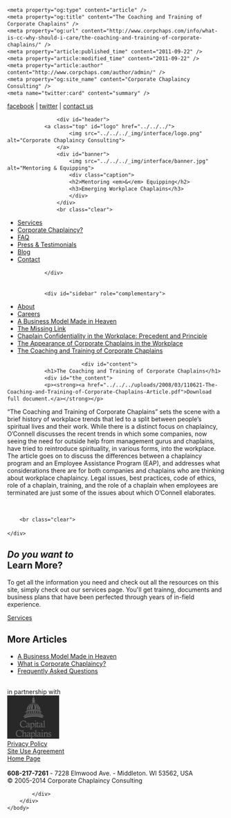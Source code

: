 <!DOCTYPE html>
<html dir="ltr" lang="en-US" xmlns:og="http://ogp.me/ns#" xmlns:fb="http://ogp.me/ns/fb#">
<head>
<meta http-equiv="Content-Type" content="text/html; charset=UTF-8" />
<title>The Coaching and Training of Corporate Chaplains &laquo;  Corporate Chaplaincy Consulting</title>
<link rel="Shortcut Icon" href="../../../_img/favicon.ico">
<link rel="stylesheet" href="../../../_css/style.css" type="text/css" media="screen" />
<link rel="stylesheet" href="../../../_css/print.css" type="text/css" media="print" />
<link rel="pingback" href="../../../xmlrpc.php" />
<script type="text/javascript" src="../../../_js/jquery-1.3.2.min.js"></script>
<script type="text/javascript" src="../../../_js/fancybox/jquery.mousewheel-3.0.2.pack.js"></script>
<script type="text/javascript" src="../../../_js/fancybox/jquery.fancybox-1.3.1.js"></script>
<link rel="stylesheet" type="text/css" href="../../../_js/fancybox/jquery.fancybox-1.3.1.css" media="screen" />

<!-- SEO Ultimate (http://www.seodesignsolutions.com/wordpress-seo/) -->
	<meta property="og:type" content="article" />
	<meta property="og:title" content="The Coaching and Training of Corporate Chaplains" />
	<meta property="og:url" content="http://www.corpchaps.com/info/what-is-cc-why-should-i-care/the-coaching-and-training-of-corporate-chaplains/" />
	<meta property="article:published_time" content="2011-09-22" />
	<meta property="article:modified_time" content="2011-09-22" />
	<meta property="article:author" content="http://www.corpchaps.com/author/admin/" />
	<meta property="og:site_name" content="Corporate Chaplaincy Consulting" />
	<meta name="twitter:card" content="summary" />
<!-- /SEO Ultimate -->

<link rel="alternate" type="application/rss+xml" title="Corporate Chaplaincy Consulting &raquo; Feed" href="../../../feed/" />
<link rel="alternate" type="application/rss+xml" title="Corporate Chaplaincy Consulting &raquo; Comments Feed" href="../../../comments/feed/" />
<link rel="alternate" type="application/rss+xml" title="Corporate Chaplaincy Consulting &raquo; The Coaching and Training of Corporate Chaplains Comments Feed" href="feed/" />
<link rel='stylesheet' id='wpsc-thickbox-css'  href='../../../wp-content/plugins/wp-e-commerce/wpsc-core/js/thickbox.css%3Fver=3.8.9.2.625469.css' type='text/css' media='all' />
<link rel='stylesheet' id='wpsc-theme-css-css'  href='../../../wp-content/themes/corpchaps/wpsc-default.css%3Fver=3.8.9.2.625469.css' type='text/css' media='all' />
<style type='text/css'>

		/*
		* Default View Styling
		*/
		div.default_product_display div.textcol{
			margin-left: 106px !important;
			min-height: 96px;
			_height: 96px;
		}

		div.default_product_display  div.textcol div.imagecol{
			position:absolute;
			top:0px;
			left: 0px;
			margin-left: -106px !important;
		}

		div.default_product_display  div.textcol div.imagecol a img {
			width: 96px;
			height: 96px;
		}

		.wpsc_category_grid_item  {
			display:block;
			float:left;
			width: 96px;
			height: 96px;
		}
		.wpsc_category_grid_item  span{
			position:relative;
			top:10.4444444444px;
		}
		div.default_product_display div.item_no_image a  {
			width: 94px;
		}

		div.default_product_display .imagecol img.no-image, #content div.default_product_display .imagecol img.no-image {
			width: 96px;
			height: 96px;
        }

		
		/*
		* Single View Styling
		*/

		div.single_product_display div.item_no_image  {
			width: 126px;
			height: 126px;
		}
		div.single_product_display div.item_no_image a  {
			width: 126px;
		}

		div.single_product_display div.textcol{
			margin-left: 138px !important;
			min-height: 128px;
			_height: 128px;
		}


		div.single_product_display  div.textcol div.imagecol{
			position:absolute;

			margin-left: -138px !important;
		}

		div.single_product_display  div.textcol div.imagecol a img {
			width: 128px;
			height: 128px;
		}

	div#categorydisplay{
		display: block;
	}

	div#branddisplay{
		display: none;
	}

</style>
<link rel='stylesheet' id='wpsc-theme-css-compatibility-css'  href='../../../wp-content/plugins/wp-e-commerce/wpsc-theme/compatibility.css%3Fver=3.8.9.2.625469.css' type='text/css' media='all' />
<script type='text/javascript' src='../../../wp-includes/js/jquery/jquery.js%3Fver=1.7.2'></script>
<script type='text/javascript' src='../../../wp-content/plugins/wp-e-commerce/wpsc-core/js/wp-e-commerce.js%3Fver=3.8.9.2.625469'></script>
<script type='text/javascript' src='../../../wp-content/plugins/wp-e-commerce/wpsc-core/js/jquery.infieldlabel.min.js%3Fver=3.8.9.2.625469'></script>
<script type='text/javascript' src='../../../wp-content/plugins/wp-e-commerce/wpsc-core/js/ajax.js%3Fver=3.8.9.2.625469'></script>
<script type='text/javascript'>
/* <![CDATA[ */
var wpsc_ajax = {"ajaxurl":"http:\/\/www.corpchaps.com\/wp-admin\/admin-ajax.php","spinner":"http:\/\/www.corpchaps.com\/wp-admin\/images\/wpspin_light.gif","no_quotes":"It appears that there are no shipping quotes for the shipping information provided.  Please check the information and try again."};
/* ]]> */
</script>
<script type='text/javascript' src='../../../index.php%3Fwpsc_user_dynamic_js=true&amp;ver=3.8.9.2.625469'></script>
<script type='text/javascript' src='../../../wp-content/plugins/wp-e-commerce/wpsc-admin/js/jquery.livequery.js%3Fver=1.0.3'></script>
<script type='text/javascript' src='../../../wp-content/plugins/wp-e-commerce/wpsc-core/js/user.js%3Fver=3.8.9.2625469'></script>
<script type='text/javascript' src='../../../wp-content/plugins/wp-e-commerce/wpsc-core/js/thickbox.js%3Fver=Instinct_e-commerce'></script>
<link rel="EditURI" type="application/rsd+xml" title="RSD" href="../../../xmlrpc.php%3Frsd" />
<link rel="wlwmanifest" type="application/wlwmanifest+xml" href="../../../wp-includes/wlwmanifest.xml" /> 
<link rel='prev' title='The Appearance of Corporate Chaplains in the Workplace' href='../the-appearance-of-corporate-chaplains-in-the-workplace/' />
<link rel='next' title='Video Testimonials' href='../../testimonials/' />
<meta name="generator" content="WordPress 3.4.2" />
<link rel='canonical' href='index.html' />
<link rel='alternate' type='application/rss+xml' title='Corporate Chaplaincy Consulting Product List RSS' href='../../../%3Fwpsc_action=rss'/><script type="text/javascript">

  var _gaq = _gaq || [];
  _gaq.push(['_setAccount', 'UA-23679465-1']);
  _gaq.push(['_trackPageview']);

  (function() {
    var ga = document.createElement('script'); ga.type = 'text/javascript'; ga.async = true;
    ga.src = ('https:' == document.location.protocol ? 'https://ssl' : 'http://www') + '.google-analytics.com/ga.js';
    var s = document.getElementsByTagName('script')[0]; s.parentNode.insertBefore(ga, s);
  })();

</script>
</head>
<body class="page page-id-668 page-child parent-pageid-12 page-template-default">
	<div id="topbar" class="outer">
			<a target="_blank" href="http://www.facebook.com/pages/Corporate-Chaplaincy-Consulting/240905042597630?v=info">facebook</a> | <a target="_blank" href="http://twitter.com/stevewcook">twitter</a> | <a href="../../../contact-us/">contact us</a>
	</div>

<div id="main" class="outer">
	 <div class="container">

					<div id="header">
				<a class="top" id="logo" href="../../../">
						<img src="../../../_img/interface/logo.png" alt="Corporate Chaplaincy Consulting">
					</a>
					<div id="banner">
						<img src="../../../_img/interface/banner.jpg" alt="Mentoring & Equipping">
						<div class="caption">
						<h2>Mentoring <em>&</em> Equipping</h2>
						<h3>Emerging Workplace Chaplains</h3>
						</div>
					</div>
					<br class="clear">


 <ul id="subnav">  
 <li class="page_item page-item-197"><a href="../../services/">Services</a></li>
<li class="page_item page-item-12 current_page_ancestor current_page_parent"><a href="../">Corporate Chaplaincy?</a></li>
<li class="page_item page-item-148"><a href="../../faq/">FAQ</a></li>
<li class="page_item page-item-278"><a href="../../testimonials/">Press &#038; Testimonials</a></li>
 
<li><a href="../../../category/blog/">Blog</a></li>
<li><a href="../../../contact-us/">Contact</a></li>
 </ul>  



				</div>


				<div id="sidebar" role="complementary">
<ul id="sub-pages"><li><a href="../about/">About</a></li><li><a href="../../../about-us/consider-a-career-in-corporate-chaplaincy/">Careers</a></li><li><a href="../../../a-business-model-made-in-heaven/">A Business Model Made in Heaven</a></li><li><a href="../missing-link/">The Missing Link</a></li><li><a href="../chaplain-confidentiality-in-the-workplace-precedent-and-principle/">Chaplain Confidentiality in the Workplace: Precedent and Principle</a></li><li><a href="../the-appearance-of-corporate-chaplains-in-the-workplace/">The Appearance of Corporate Chaplains in the Workplace</a></li><li><a href="index.html">The Coaching and Training of Corporate Chaplains</a></li></ul></div>




				
							<div id="content">
				<h1>The Coaching and Training of Corporate Chaplains</h1>
				<div id="the_content">
				<p><strong><a href="../../../uploads/2008/03/110621-The-Coaching-and-Training-of-Corporate-Chaplains-Article.pdf">Download full document.</a></strong></p>
<p>“The Coaching and Training of Corporate Chaplains” sets the scene with a brief history of workplace trends that led to a split between people’s spiritual lives and their work. While there is a distinct focus on chaplaincy, O’Connell discusses the recent trends in which some companies, now seeing the need for outside help from management gurus and chaplains, have tried to reintroduce spirituality, in various forms, into the workplace. The article goes on to discuss the differences between a chaplaincy program and an Employee Assistance Program (EAP), and addresses what considerations there are for both companies and chaplains who are thinking about workplace chaplaincy. Legal issues, best practices, code of ethics, role of a chaplain, training, and the role of a chaplain when employees are terminated are just some of the issues about which O’Connell elaborates.</p>
				</div>
				<br class="clear">
				</div>	
				
	
		
		<br class="clear">

	</div>

</div>
<div id="footertop" class="outer">
			<div class="container">
				<div id="learn">
					<h2><em>Do you want to </em><br/>Learn More?</h2>
					<p>
						To get all the information you need and check out all the resources on this site, simply check out our services page. You'll get trainng, documents and business plans that have been perfected through years of in-field experience.</p>
	<p><a class="arrow" href="../../services/">Services</a></p>
</div>
	<div id="more">
		<h2><strong>More</strong> Articles</h2>
		<ul>
			<li class="first"><a href="../../../a-business-model-made-in-heaven/">A Business Model Made in Heaven</a></li>
			<li><a href="../">What is Corporate Chaplaincy?</a></li>
			<li class="last"><a href="../../faq/">Frequently Asked Questions</a></li>
		</ul>
	</div>		
	<br class="clear">
</div>
</div>
<div id="footermiddle" class="outer">
			<div class="container">
				<div id="partnership" class="col">
					in partnership with<br>
					<a href="http://www.capchaps.org"><img src="../../../_img/interface/logo_footer.png" alt="Corporate Chaplaincy Consulting"></a>
				</div>
				<div id="copyright" class="col link">
					<a href="../../../copyright-information/" class="dark box">Privacy Policy</a>
				</div>
				<div id="siteuse" class="col link">
					<a href="../../../statement-of-agreement-for-use-of-site/" class="dark box">Site Use Agreement</a>
				</div>
<div id="backhome" class="col link">
					<a href="../../../" class="dark box">Home Page</a>
				</div>
				<div id="social-links" class="col link">
			<a href="http://www.vimeo.com/corpchaps/videos" id="vimeo" target="_blank"class="icon"><img src="../../../_img/interface/transparent.png" alt="vimeo"></a>
			<a href="http://www.facebook.com/pages/Corporate-Chaplaincy-Consulting/240905042597630?v=info" id="facebook" target="_blank" class="icon"><img src="../../../_img/interface/transparent.png" alt="facebook"></a>
							<a href="http://twitter.com/stevewcook" id="twitter" target="_blank" class="icon"><img src="../../../_img/interface/transparent.png" alt="twitter"></a>		
				</div>
			</div>
		</div>
		<div id="footerbottom" class="outer">
			<div class="container">
				<strong>608-217-7261</strong> - 7228 Elmwood Ave. - Middleton. WI 53562, USA<br>
				&copy; 2005-2014 Corporate Chaplaincy Consulting<br>


			</div>
		</div>
	</body>
</html>